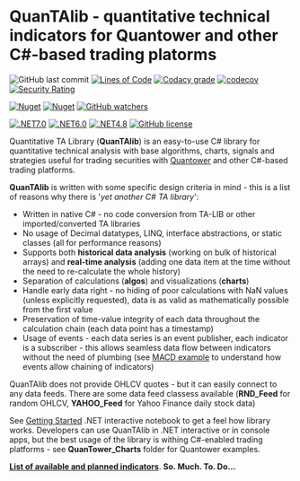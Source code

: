# QuanTAlib - quantitative technical indicators for Quantower and other C#-based trading platorms

![GitHub last commit](https://img.shields.io/github/last-commit/mihakralj/QuanTAlib)
[![Lines of Code](https://sonarcloud.io/api/project_badges/measure?project=mihakralj_QuanTAlib&metric=ncloc)](https://sonarcloud.io/summary/overall?id=mihakralj_QuanTAlib)
[![Codacy grade](https://img.shields.io/codacy/grade/b1f9109222234c87bce45f1fd4c63aee)](https://app.codacy.com/gh/mihakralj/QuanTAlib/dashboard)
[![codecov](https://codecov.io/gh/mihakralj/QuanTAlib/branch/main/graph/badge.svg?style=flat-square&token=YNMJRGKMTJ)](https://codecov.io/gh/mihakralj/QuanTAlib)
[![Security Rating](https://sonarcloud.io/api/project_badges/measure?project=mihakralj_QuanTAlib&metric=security_rating)](https://sonarcloud.io/summary/new_code?id=mihakralj_QuanTAlib)

[![Nuget](https://img.shields.io/nuget/v/QuanTAlib)](https://www.nuget.org/packages/QuanTAlib/)
[![Nuget](https://img.shields.io/nuget/dt/QuanTAlib)](https://www.nuget.org/packages/QuanTAlib/)
[![GitHub watchers](https://img.shields.io/github/watchers/mihakralj/QuanTAlib)](https://github.com/mihakralj/QuanTAlib/watchers)

[![.NET7.0](https://img.shields.io/badge/.NET-7.0-yellow)](https://dotnet.microsoft.com/en-us/download/dotnet/7.0)
[![.NET6.0](https://img.shields.io/badge/.NET-6.0-blue)](https://dotnet.microsoft.com/en-us/download/dotnet/6.0)
[![.NET4.8](https://img.shields.io/badge/.NET-4.8-blue)](https://dotnet.microsoft.com/en-us/download/dotnet-framework/net48)
[![GitHub license](https://img.shields.io/github/license/mihakralj/QuanTAlib)](Docs/LICENSE)

Quantitative TA Library (**QuanTAlib**) is an easy-to-use C# library for quantitative technical analysis with base algorithms, charts, signals and strategies useful for trading securities with [Quantower](https://www.quantower.com/) and other C#-based trading platforms.

**QuanTAlib** is written with some specific design criteria in mind - this is a list of reasons why there is '_yet another C# TA library_':

- Written in native C# - no code conversion from TA-LIB or other imported/converted TA libraries
- No usage of Decimal datatypes, LINQ, interface abstractions, or static classes (all for performance reasons)
- Supports both **historical data analysis** (working on bulk of historical arrays) and **real-time analysis** (adding one data item at the time without the need to re-calculate the whole history)
- Separation of calculations (**algos**) and visualizations (**charts**)
- Handle early data right - no hiding of poor calculations with NaN values (unless explicitly requested), data is as valid as mathematically possible from the first value
- Preservation of time-value integrity of each data throughout the calculation chain (each data point has a timestamp)
- Usage of events - each data series is an event publisher, each indicator is a subscriber - this allows seamless data flow between indicators without the need of plumbing (see [MACD example](https://github.com/mihakralj/QuanTAlib/blob/main/Docs/macd_example.ipynb) to understand how events allow chaining of indicators)

QuanTAlib does not provide OHLCV quotes - but it can easily connect to any data feeds. There are some data feed classess
available (**RND_Feed** for random OHLCV, **YAHOO_Feed** for Yahoo Finance daily stock data)

See [Getting Started](https://github.com/mihakralj/QuanTAlib/blob/main/Docs/getting_started.ipynb) .NET interactive notebook to get a feel how library works. Developers can use QuanTAlib in .NET interactive or in console apps, but the best
usage of the library is withing C#-enabled trading platforms - see **QuanTower_Charts** folder for Quantower examples.

[**List of available and planned indicators**](https://github.com/mihakralj/QuanTAlib/blob/main/Docs/coverage.md). **So. Much. To. Do...**

